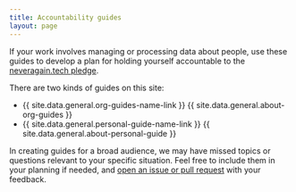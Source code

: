 ```yaml
---
title: Accountability guides 
layout: page
---
```


If your work involves managing or processing data about people, use these guides to develop a plan for holding yourself accountable to the [neveragain.tech pledge](http://neveragain.tech).

There are two kinds of guides on this site:

* {{ site.data.general.org-guides-name-link }} {{ site.data.general.about-org-guides }}
* {{ site.data.general.personal-guide-name-link }} {{ site.data.general.about-personal-guide }}

In creating guides for a broad audience, we may have missed topics or questions relevant to your specific situation. Feel free to include them in your planning if needed, and [open an issue or pull request](https://github.com/accountability-guides/CONTRIBUTING.md) with your feedback.
